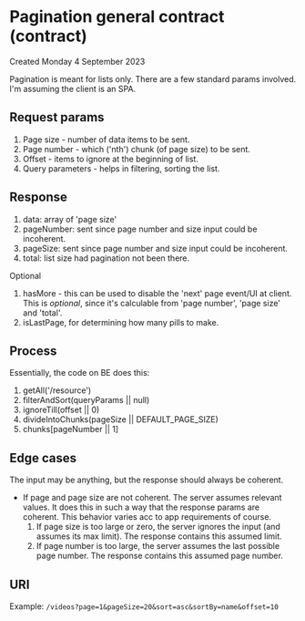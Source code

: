 # Pagination general contract (contract)
Created Monday 4 September 2023

Pagination is meant for lists only. 
There are a few standard params involved. 
I'm assuming the client is an SPA.

## Request params
1. Page size - number of data items to be sent.
2. Page number - which ('nth') chunk (of page size) to be sent.
3. Offset - items to ignore at the beginning of list.
4. Query parameters - helps in filtering, sorting the list.

## Response
1. data: array of 'page size'
2. pageNumber: sent since page number and size input could be incoherent.
3. pageSize: sent since page number and size input could be incoherent.
4. total: list size had pagination not been there.
   
Optional
1. hasMore - this can be used to disable the 'next' page event/UI at client. This is *optional*, since it's calculable from 'page number', 'page size' and 'total'.
2. isLastPage, for determining how many pills to make.

## Process
Essentially, the code on BE does this:
1. getAll('/resource')
2. filterAndSort(queryParams || null)
3. ignoreTill(offset || 0)
4. divideIntoChunks(pageSize || DEFAULT_PAGE_SIZE)
5. chunks\[pageNumber || 1]

## Edge cases
The input may be anything, but the response should always be coherent.

- If page and page size are not coherent. The server assumes relevant values. It does this in such a way that the response params are coherent. This behavior varies acc to app requirements of course.
	1. If page size is too large or zero, the server ignores the input (and assumes its max limit). The response contains this assumed limit.
	2. If page number is too large, the server assumes the last possible page number. The response contains this assumed page number.

## URI
Example: `/videos?page=1&pageSize=20&sort=asc&sortBy=name&offset=10`